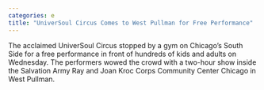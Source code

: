 ```yaml
---
categories: e
title: "UniverSoul Circus Comes to West Pullman for Free Performance"
---
```


The acclaimed UniverSoul Circus stopped by a gym on Chicago&#8217;s South Side for a free performance in front of hundreds of kids and adults on Wednesday. The performers wowed the crowd with a two-hour show inside the Salvation Army Ray and Joan Kroc Corps Community Center Chicago in West Pullman.
